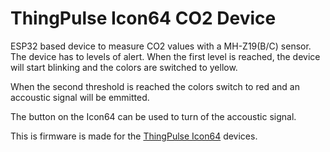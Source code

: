 # ThingPulse Icon64 CO2 Device

ESP32 based device to measure CO2 values with a MH-Z19(B/C) sensor. The device has to levels of alert.
When the first level is reached, the device will start blinking and the colors are switched to yellow.

When the second threshold is reached the colors switch to red and an accoustic signal will be emmitted.

The button on the Icon64 can be used to turn of the accoustic signal.

This is firmware is made for the [ThingPulse Icon64](https://thingpulse.com/product/icon64/) devices.